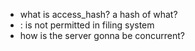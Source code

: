 - what is access_hash? a hash of what? 
- : is not permitted in filing system
- how is the server gonna be concurrent?